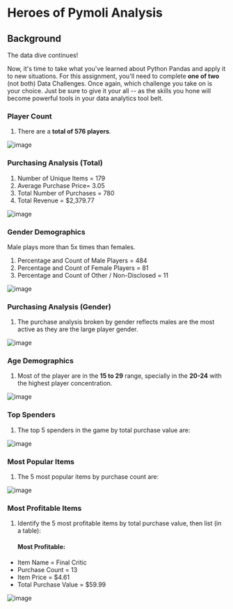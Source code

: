 # Heroes of Pymoli Analysis

## Background

The data dive continues!

Now, it's time to take what you've learned about Python Pandas and apply it to new situations. For this assignment, you'll need to complete **one of two** (not both)  Data Challenges. Once again, which challenge you take on is your choice. Just be sure to give it your all -- as the skills you hone will become powerful tools in your data analytics tool belt.

### Player Count

1. There are a **total of 576 players**.

![image](https://user-images.githubusercontent.com/80076539/130152107-9e2fa6ec-b1a2-4380-ae80-7f268ff06aa5.png)

### Purchasing Analysis (Total)

1. Number of Unique Items = 179
2. Average Purchase Price= 3.05
3. Total Number of Purchases = 780
4. Total Revenue = $2,379.77

![image](https://user-images.githubusercontent.com/80076539/130152161-c46157fe-d002-4d57-af90-4f006ff7aace.png)

### Gender Demographics

Male plays more than 5x times than females.

1. Percentage and Count of Male Players = 484
2. Percentage and Count of Female Players = 81
3. Percentage and Count of Other / Non-Disclosed = 11

![image](https://user-images.githubusercontent.com/80076539/130152778-0b66d812-101c-4229-8605-93a3fe4c7532.png)

### Purchasing Analysis (Gender)

1. The purchase analysis broken by gender reflects males are the most active as they are the large player gender.

![image](https://user-images.githubusercontent.com/80076539/130152894-16bc046f-e1c1-4ab3-8b42-d8193775ad79.png)

### Age Demographics

1. Most of the player are in the **15 to 29** range, specially in the **20-24** with the highest player concentration.

![image](https://user-images.githubusercontent.com/80076539/130153069-15a645b5-85fa-47a6-a4a1-644f3245dc6e.png)


### Top Spenders

1. The top 5 spenders in the game by total purchase value are:

![image](https://user-images.githubusercontent.com/80076539/130153295-afdca891-a56b-4dbc-8642-43363b5e5927.png)

### Most Popular Items

1. The 5 most popular items by purchase count are:

![image](https://user-images.githubusercontent.com/80076539/130153420-f925a813-5d6b-4f25-9192-75861fa5b0ac.png)

### Most Profitable Items

1. Identify the 5 most profitable items by total purchase value, then list (in a table):
   
   #### Most Profitable:
  * Item Name = Final Critic
  * Purchase Count = 13	
  * Item Price = $4.61
  * Total Purchase Value = $59.99

![image](https://user-images.githubusercontent.com/80076539/130153589-8f127d4d-df79-44d8-bcb3-b0a6e106fab6.png)

